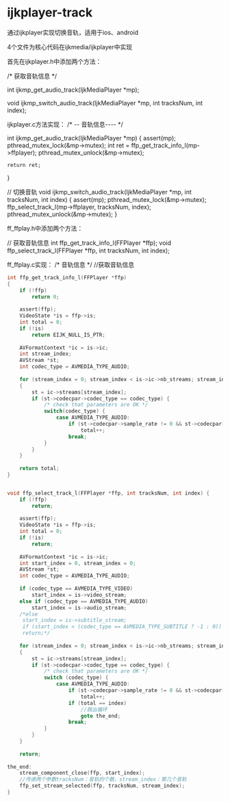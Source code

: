 # ijkplayer-track
通过ijkplayer实现切换音轨，适用于ios、android

4个文件为核心代码在ijkmedia/ijkplayer中实现

首先在ijkplayer.h中添加两个方法：

/* 获取音轨信息 */

int ijkmp_get_audio_track(IjkMediaPlayer *mp);

void ijkmp_switch_audio_track(IjkMediaPlayer *mp, int tracksNum, int index);

ijkplayer.c方法实现：
/*  -- 音轨信息----  */

int ijkmp_get_audio_track(IjkMediaPlayer *mp)
{
    assert(mp);
    pthread_mutex_lock(&mp->mutex);
    int ret = ffp_get_track_info_l(mp->ffplayer);
    pthread_mutex_unlock(&mp->mutex);
    
    return ret;
}

// 切换音轨
void ijkmp_switch_audio_track(IjkMediaPlayer *mp, int tracksNum, int index)
{
    assert(mp);
    pthread_mutex_lock(&mp->mutex);
    ffp_select_track_l(mp->ffplayer, tracksNum, index);
    pthread_mutex_unlock(&mp->mutex);
}


ff_ffplay.h中添加两个方法：

// 获取音轨信息
int ffp_get_track_info_l(FFPlayer *ffp);
void ffp_select_track_l(FFPlayer *ffp, int tracksNum, int index);


ff_ffplay.c实现：
/* 音轨信息 */
//获取音轨信息


```C
int ffp_get_track_info_l(FFPlayer *ffp)
{
    if (!ffp)
        return 0;
    
    assert(ffp);
    VideoState *is = ffp->is;
    int total = 0;
    if (!is)
        return EIJK_NULL_IS_PTR;
    
    AVFormatContext *ic = is->ic;
    int stream_index;
    AVStream *st;
    int codec_type = AVMEDIA_TYPE_AUDIO;
    
    for (stream_index = 0; stream_index < is->ic->nb_streams; stream_index++)
    {
        st = ic->streams[stream_index];
        if (st->codecpar->codec_type == codec_type) {
            /* check that parameters are OK */
            switch(codec_type) {
                case AVMEDIA_TYPE_AUDIO:
                    if (st->codecpar->sample_rate != 0 && st->codecpar->channels != 0)
                        total++;
                    break;
            }
        }
    }
    
    return total;
}


void ffp_select_track_l(FFPlayer *ffp, int tracksNum, int index) {
    if (!ffp)
        return;
    
    assert(ffp);
    VideoState *is = ffp->is;
    int total = 0;
    if (!is)
        return;
    
    AVFormatContext *ic = is->ic;
    int start_index = 0, stream_index = 0;
    AVStream *st;
    int codec_type = AVMEDIA_TYPE_AUDIO;
    
    if (codec_type == AVMEDIA_TYPE_VIDEO)
        start_index = is->video_stream;
    else if (codec_type == AVMEDIA_TYPE_AUDIO)
        start_index = is->audio_stream;
    /*else
     start_index = is->subtitle_stream;
     if (start_index < (codec_type == AVMEDIA_TYPE_SUBTITLE ? -1 : 0))
     return;*/
    
    for (stream_index = 0; stream_index < is->ic->nb_streams; stream_index++)
    {
        st = ic->streams[stream_index];
        if (st->codecpar->codec_type == codec_type) {
            /* check that parameters are OK */
            switch (codec_type) {
                case AVMEDIA_TYPE_AUDIO:
                    if (st->codecpar->sample_rate != 0 && st->codecpar->channels != 0)
                        total++;
                    if (total == index)
                        //跳出循环
                        goto the_end;
                    break;
            }
        }
    }
    
    return;
    
the_end:
    stream_component_close(ffp, start_index);
    //传递两个参数tracksNum：音轨的个数，stream_index：第几个音轨
    ffp_set_stream_selected(ffp, tracksNum, stream_index);
}

```
